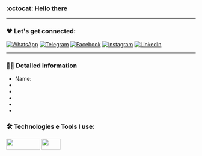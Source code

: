 ### :octocat: Hello there
<hr size = "5">

<!--

https://dev.to/andressasantos/tutorial-facil-de-customizacao-do-perfil-do-github-1igf
**regis-sousa/regis-sousa** is a ✨ _special_ ✨ repository because its `README.md` (this file) appears on your GitHub profile.

Here are some ideas to get you started:

- 🔭 I’m currently working on ...
- 🌱 I’m currently learning ...
- 👯 I’m looking to collaborate on ...
- 🤔 I’m looking for help with ...
- 💬 Ask me about ...
- 📫 How to reach me: ...
- 😄 Pronouns: ...
- ⚡ Fun fact: ...
-->
 
### ❤️ Let's get connected:

[![WhatsApp](https://img.shields.io/badge/WhatsApp-25D366?style=for-the-badge&logo=whatsapp&logoColor=white)](https://wa.me/558592164274)
[![Telegram](https://img.shields.io/badge/Telegram-2CA5E0?style=for-the-badge&logo=telegram&logoColor=white)](https://t.me/regissousa_me)
[![Facebook](https://img.shields.io/badge/Facebook-1877F2?style=for-the-badge&logo=facebook&logoColor=white)](https://www.facebook.com/sregiss)
[![Instagram](https://img.shields.io/badge/Instagram-E4405F?style=for-the-badge&logo=instagram&logoColor=white)](https://www.instagram.com/regissousa.me)
[![LinkedIn](https://img.shields.io/badge/LinkedIn-0077B5?style=for-the-badge&logo=linkedin&logoColor=white)](https://www.linkedin.com/in/regissousa/)

<hr>

<!--<img height="140em" src="https://github-readme-stats.vercel.app/api?username=regis-sousa&show_icons=true&theme=tokyonight"/> <img height="140em" src="https://github-readme-stats.vercel.app/api/top-langs/?username=regis-sousa&layout=compact&theme=tokyonight"/>
-->
### 🧘‍♂️ Detailed information
<ul>
 <li> Name: </li> 
 <li> </li>
 <li> </li>
 <li> </li>
 <li> </li>
 <li> </li>
</ul>

### 🛠️ Technologies e Tools I use:
<!-- https://dev.to/envoy_/150-badges-for-github-pnk -->
<img align="center" alt="" height="30" width="90" src="https://img.shields.io/badge/Python-14354C?style=for-the-badge&logo=python&logoColor=white"/> <img align="center" alt="" height="30" width="50" src="https://img.shields.io/badge/R-276DC3?style=for-the-badge&logo=r&logoColor=white"/>
